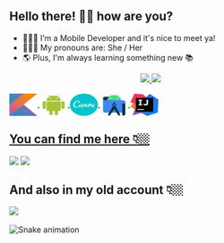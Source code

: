 ## Hello there! 👋🏼 how are you? 

- 👩🏻‍💻 I’m a Mobile Developer and it's nice to meet ya!
- 👩🏻‍🦱 My pronouns are: She / Her
- 🌎 Plus, I'm always learning something new 📚

<div align="center">

  <a href="https://github.com/brunasdev">
  
  <img width="48%" src="https://github-readme-stats.vercel.app/api?username=brunasdev&show_icons=true&theme=vue&include_all_commits=true&count_private=true"/>
  <img width="48%" src="https://github-readme-stats.vercel.app/api/top-langs/?username=brunasdev&layout=compact&langs_count=7&theme=vue"/>

</div>

<div style="display: inline_block"><br>
  <img align="center" alt="Bruna-Kotlin" height="40" width="50" src="https://raw.githubusercontent.com/brunasdev/brunasdev/1c8a8f78feb2f1db83952b70369d3d1c444aa7fa/Archives/Dev%20Icons/1-%20Kotlin.svg" />
  <img align="center" alt="Bruna-Android" height="40" width="50" src="https://raw.githubusercontent.com/brunasdev/brunasdev/1c8a8f78feb2f1db83952b70369d3d1c444aa7fa/Archives/Dev%20Icons/2-%20Android%20Robot.svg" />
  <img align="center" alt="Bruna-Canva" height="40" width="50" src="https://raw.githubusercontent.com/brunasdev/brunasdev/1c8a8f78feb2f1db83952b70369d3d1c444aa7fa/Archives/Dev%20Icons/3-%20Canva.svg" />
  <img align="center" alt="Bruna-Android Studio" height="40" width="50" src="https://raw.githubusercontent.com/brunasdev/brunasdev/1c8a8f78feb2f1db83952b70369d3d1c444aa7fa/Archives/Dev%20Icons/4-%20Android%20Studio%20-%20Logo.svg" />
  <img align="center" alt="Bruna-IntelliJ" height="40" width="50" src="https://raw.githubusercontent.com/brunasdev/brunasdev/1c8a8f78feb2f1db83952b70369d3d1c444aa7fa/Archives/Dev%20Icons/5-%20IntelliJ%20IDEA%20-%20Icon.svg" />
  
  </div>
  
  
  ## You can find me here 👇🏼
 
  
<div> 
  <a href="https://www.linkedin.com/in/brsnasilvac" target="_blank"><img src="https://img.shields.io/badge/-LinkedIn-%230077B5?style=for-the-badge&logo=linkedin&logoColor=white" target="_blank"></a> 
  <a href="https://instagram.com/brsnasc" target="_blank"><img src="https://img.shields.io/badge/-Instagram-%23E4405F?style=for-the-badge&logo=instagram&logoColor=white" target="_blank"></a> 
<div> 
  
  ## And also in my old account 👇🏼
  
  <a href="https://github.com/brsnasc" target="_blank"><img src="https://img.shields.io/badge/GitHub-100000?style=for-the-badge&logo=github&logoColor=white" target="_blank"></a>
  
  ![Snake animation](https://github.com/brunasdev/brunasdev/blob/output/github-contribution-grid-snake.svg)
 
</div>
